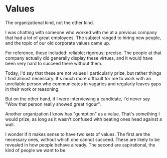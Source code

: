 # Values

The organizational kind, not the other kind.

I was chatting with someone who worked with me at a previous company that had
a lot of great employees. The subject ranged to hiring new people, and the
topic of our old corporate values came up.

For reference, these included: reliable; rigorous; precise. The people at that
company actually did generally display these virtues, and it would have been
very hard to succeed there without them.

Today, I'd say that these are not values I particularly prize, but rather
things I find almost necessary. It's much more difficult for me to work with
an unreliable person who communicates in vagaries and regularly leaves gaps in
their work or reasoning.

But on the other hand, if I were interviewing a candidate, I'd never say "Wow
that person really showed great rigour".

Another organization I know has "gumption" as a value. That's something I
would prize, as long as it wasn't confused with beating ones head against a
wall.

I wonder if it makes sense to have two sets of values. The first are the
necessary ones, without which one cannot succeed. These are likely to be
revealed in how people behave already. The second are aspirational, the kind
of people we want to be.
